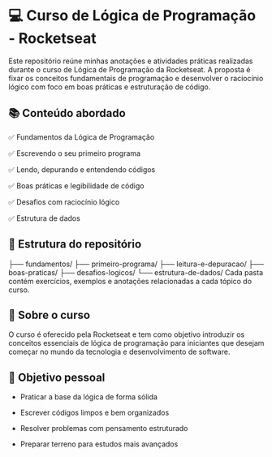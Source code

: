# 💻 Curso de Lógica de Programação - Rocketseat
Este repositório reúne minhas anotações e atividades práticas realizadas durante o curso de Lógica de Programação da Rocketseat. A proposta é fixar os conceitos fundamentais de programação e desenvolver o raciocínio lógico com foco em boas práticas e estruturação de código.

## 📚 Conteúdo abordado
✅ Fundamentos da Lógica de Programação

✅ Escrevendo o seu primeiro programa

✅ Lendo, depurando e entendendo códigos

✅ Boas práticas e legibilidade de código

✅ Desafios com raciocínio lógico

✅ Estrutura de dados

## 📁 Estrutura do repositório

├── fundamentos/
├── primeiro-programa/
├── leitura-e-depuracao/
├── boas-praticas/
├── desafios-logicos/
└── estrutura-de-dados/
Cada pasta contém exercícios, exemplos e anotações relacionadas a cada tópico do curso.

## 🚀 Sobre o curso
O curso é oferecido pela Rocketseat e tem como objetivo introduzir os conceitos essenciais de lógica de programação para iniciantes que desejam começar no mundo da tecnologia e desenvolvimento de software.

## 🧠 Objetivo pessoal
- Praticar a base da lógica de forma sólida

- Escrever códigos limpos e bem organizados

- Resolver problemas com pensamento estruturado

- Preparar terreno para estudos mais avançados

